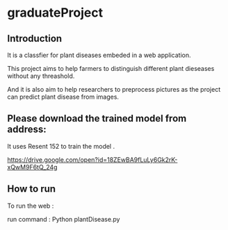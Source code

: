 # graduateProject

Introduction
----
It is a classfier for plant diseases embeded in a web application.

This project aims to help farmers to distinguish different plant dieseases without any threashold.

And it is also aim to help researchers to preprocess pictures as the project can predict plant disease from images.

Please download the trained model from address:
---
It uses Resent 152 to train the model .

https://drive.google.com/open?id=18ZEwBA9fLuLy6Gk2rK-xQwM9F6tQ_24g



How to run 
--
To run the web :

run command : Python plantDisease.py